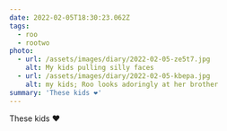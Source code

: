 ```yaml
---
date: 2022-02-05T18:30:23.062Z
tags:
  - roo
  - rootwo
photo:
  - url: /assets/images/diary/2022-02-05-ze5t7.jpg
    alt: My kids pulling silly faces
  - url: /assets/images/diary/2022-02-05-kbepa.jpg
    alt: my kids; Roo looks adoringly at her brother
summary: 'These kids ❤️'
---
```

These kids ❤️
